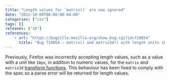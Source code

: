 ```yaml
---
title: "Length values for `matrix()` are now ignored"
date: "2012-10-09T06:00:00-04:00"
categories: ["css"]
tags: []
releases: ["16"]
references:
    - url: "https://bugzilla.mozilla.org/show_bug.cgi?id=719054"
      title: "Bug 719054 – matrix() and matrix3d() with length units should be parse errors"
---
```

Previously, Firefox was incorrectly accepting length values, such as a value with a unit like `10px`, in addition to numeric values, for the `matrix` and `matrix3d` [transform functions](https://developer.mozilla.org/docs/Web/CSS/transform-function). This behaviour has been fixed to comply with the spec so a parse error will be returned for length values.
